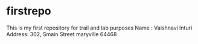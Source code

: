 # firstrepo
This is my first repository for trail and lab purposes Name : Vaishnavi Inturi Address: 302, Smain Street maryville 64468
